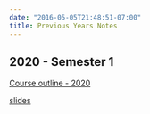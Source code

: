 ```yaml
---
date: "2016-05-05T21:48:51-07:00"
title: Previous Years Notes
---
```


## 2020 -  Semester 1

[Course outline - 2020](/CO/2020ASP46020.pdf)

[slides](/slides/2021s1.html)